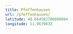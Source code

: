 ```yaml
---
title: Pfeffenhausen
url: /pfeffenhausen/
latitude: 48.664582700000004
longitude: 11.9639032
---
```

